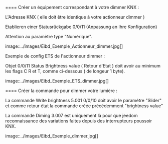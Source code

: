 ==== Créer un équipement correspondant à votre dimmer KNX :

L'Adresse KNX ( elle doit être identique à votre actionneur dimmer )

Etablieren einer Statusrückgabe 0/0/11 (Anpassung an Ihre Konfiguration)

Attention au paramètre type "Numérique".

image::../images/Eibd_Exemple_Actionneur_dimmer.jpg[]

Exemple de config ETS de l'actionneur dimmer :

Objet 0/0/11 Status Brightness value ( Retour d'Etat ) doit avoir au minimum les flags C R et T, comme ci-dessous ( de longeur 1 byte).

image::../images/Eibd_Exemple_ETS_dimmer.jpg[]

==== Créer la commande pour dimmer votre lumière :

La commande Write brightness 5.001 0/0/10 doit avoir le paramètre "Slider" et comme retour état la commande créée précédemment "brightness value"

La commande Diming 3.007 est uniquement là pour que jeedom reconnaissance des variations faites depuis des interrupteurs poussoir KNX.

image::../images/Eibd_Exemple_dimmer.jpg[]